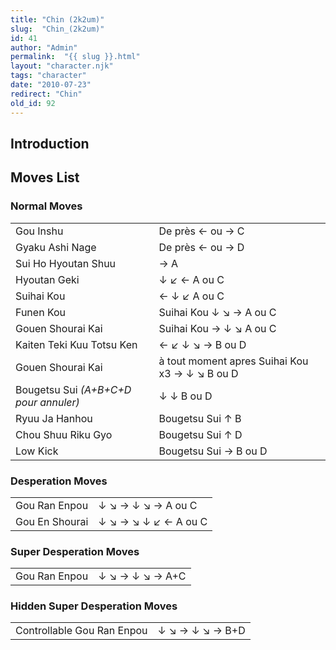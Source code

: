 ```yaml
---
title: "Chin (2k2um)"
slug:  "Chin_(2k2um)"
id: 41
author: "Admin"
permalink:  "{{ slug }}.html"
layout: "character.njk"
tags: "character"
date: "2010-07-23"
redirect: "Chin"
old_id: 92
---
```


## Introduction

## Moves List

### Normal Moves

|                                       |                                                |
|---------------------------------------|------------------------------------------------|
| Gou Inshu                             | De près ← ou → C                               |
| Gyaku Ashi Nage                       | De près ← ou → D                               |
| Sui Ho Hyoutan Shuu                   | → A                                            |
| Hyoutan Geki                          | ↓ ↙ ← A ou C                                   |
| Suihai Kou                            | ← ↓ ↙ A ou C                                   |
| Funen Kou                             | Suihai Kou ↓ ↘ → A ou C                        |
| Gouen Shourai Kai                     | Suihai Kou → ↓ ↘ A ou C                        |
| Kaiten Teki Kuu Totsu Ken             | ← ↙ ↓ ↘ → B ou D                               |
| Gouen Shourai Kai                     | à tout moment apres Suihai Kou x3 → ↓ ↘ B ou D |
| Bougetsu Sui *(A+B+C+D pour annuler)* | ↓ ↓ B ou D                                     |
| Ryuu Ja Hanhou                        | Bougetsu Sui ↑ B                               |
| Chou Shuu Riku Gyo                    | Bougetsu Sui ↑ D                               |
| Low Kick                              | Bougetsu Sui → B ou D                          |

### Desperation Moves

|                |                      |
|----------------|----------------------|
| Gou Ran Enpou  | ↓ ↘ → ↓ ↘ → A ou C   |
| Gou En Shourai | ↓ ↘ → ↘ ↓ ↙ ← A ou C |

### Super Desperation Moves

|               |                 |
|---------------|-----------------|
| Gou Ran Enpou | ↓ ↘ → ↓ ↘ → A+C |

### Hidden Super Desperation Moves

|                            |                 |
|----------------------------|-----------------|
| Controllable Gou Ran Enpou | ↓ ↘ → ↓ ↘ → B+D |
